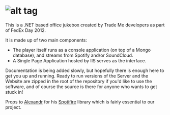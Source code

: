 ![alt tag](https://raw.github.com/trademe/playme/master/PlayMe.Web/Content/styles/Images/playmelogotransparent.png)
======
This is a .NET based office jukebox created by Trade Me developers as part of FedEx Day 2012. 

It is made up of two main components: 

* The player itself runs as a console application (on top of a Mongo database), and streams from Spotify and/or SoundCloud.
* A Single Page Application hosted by IIS serves as the interface.

Documentation is being added slowly, but hopefully there is enough here to get you up and running. Ready to run versions of the Server and the Website are zipped in the root of the repository if you'd like to use the software, and of course the source is there for anyone who wants to get stuck in! 

Props to [Alexandr](https://github.com/Alxandr) for his [Spotifire](https://github.com/Alxandr/SpotiFire) library which is fairly essential to our project.